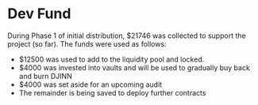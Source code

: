 # Dev Fund

During Phase 1 of initial distribution, $21746 was collected to support the project \(so far\). The funds were used as follows:

* $12500 was used to add to the liquidity pool and locked.
* $4000 was invested into vaults and will be used to gradually buy back and burn DJINN
* $4000 was set aside for an upcoming audit
* The remainder is being saved to deploy further contracts

